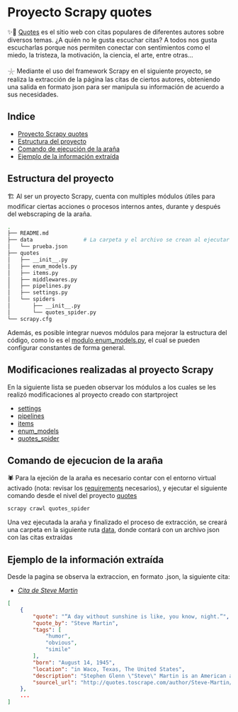 # Proyecto Scrapy quotes

✨📝 [Quotes](https://quotes.toscrape.com/)  es el sitio web con citas populares de diferentes autores sobre diversos temas. ¿A quién no le gusta escuchar citas? A todos nos gusta escucharlas porque nos permiten conectar con sentimientos como el miedo, la tristeza, la motivación, la ciencia, el arte, entre otras...

𓇼 Mediante el uso del framework Scrapy en el siguiente proyecto, se realiza la extracción de la página las citas de ciertos autores, obteniendo una salida en formato json para ser manipula su información de acuerdo a sus necesidades. 

## Indice

- [Proyecto Scrapy quotes](#proyecto-scrapy-quotes)
- [Estructura del proyecto](#estructura-del-proyecto)
- [Comando de ejecución de la araña](#comando-de-ejecucion-de-la-araña)
- [Ejemplo de la información extraída](#ejemplo-de-la-información-extraída)

## Estructura del proyecto

🏗️ Al ser un proyecto Scrapy, cuenta con multiples módulos útiles para modificar ciertas acciones o procesos internos antes, durante y después del webscraping de la araña.

```bash
.
├── README.md
├── data                # La carpeta y el archivo se crean al ejecutar la arana
│   └── prueba.json     
├── quotes
│   ├── __init__.py
│   ├── enum_models.py
│   ├── items.py
│   ├── middlewares.py
│   ├── pipelines.py
│   ├── settings.py
│   └── spiders
│       ├── __init__.py
│       └── quotes_spider.py
└── scrapy.cfg
```

Además, es posible integrar nuevos módulos para mejorar la estructura del código, como lo es el [modulo enum_models.py](quotes/enum_models.py), el cual se pueden configurar constantes de forma general.

## Modificaciones realizadas al proyecto Scrapy

En la siguiente lista se pueden observar los módulos a los cuales se les realizó modificaciones al proyecto creado con startproject

- [settings](quotes/settings.py)
- [pipelines](quotes/pipelines.py)
- [items](quotes/items.py)
- [enum_models](quotes/enum_models.py)
- [quotes_spider](quotes/spiders/quotes_spider.py)

## Comando de ejecucion de la araña

🕷️ Para la ejeción de la araña es necesario contar con el entorno virtual activado (nota: revisar los [requirements](/scrapy/requirements.txt) necesarios), y ejecutar el siguiente comando desde el nivel del proyecto [quotes](/scrapy/quotes/)

```bash
scrapy crawl quotes_spider
```

Una vez ejecutada la araña y finalizado el proceso de extracción, se creará una carpeta en la siguiente ruta [data](data/), donde contará con un archivo json con las citas extraídas

## Ejemplo de la información extraída

Desde la pagina se observa la extraccion, en formato .json, la siguiente cita:

- *[Cita de Steve Martin](http://quotes.toscrape.com/author/Steve-Martin/)*

```json
[
    {
        "quote": "“A day without sunshine is like, you know, night.”",
        "quote_by": "Steve Martin",
        "tags": [
            "humor",
            "obvious",
            "simile"
        ],
        "born": "August 14, 1945",
        "location": "in Waco, Texas, The United States",
        "description": "Stephen Glenn \"Steve\" Martin is an American actor, comedian, writer, playwright, producer, musician, and composer. He was raised in Southern California in a Baptist family, where his early influences were working at Disneyland and Knott's Berry Farm and working magic and comedy acts at these and other smaller venues in the area. His ascent to fame picked up when he became a writer for the Smothers Brothers Comedy Hour, and later became a frequent guest on the Tonight Show.In the 1970s, Martin performed his offbeat, absurdist comedy routines before packed houses on national tours. In the 1980s, having branched away from stand-up comedy, he became a successful actor, playwright, and juggler, and eventually earned Emmy, Grammy, and American Comedy awards.",
        "sourcel_url": "http://quotes.toscrape.com/author/Steve-Martin/"
    },
    ...
]
```
